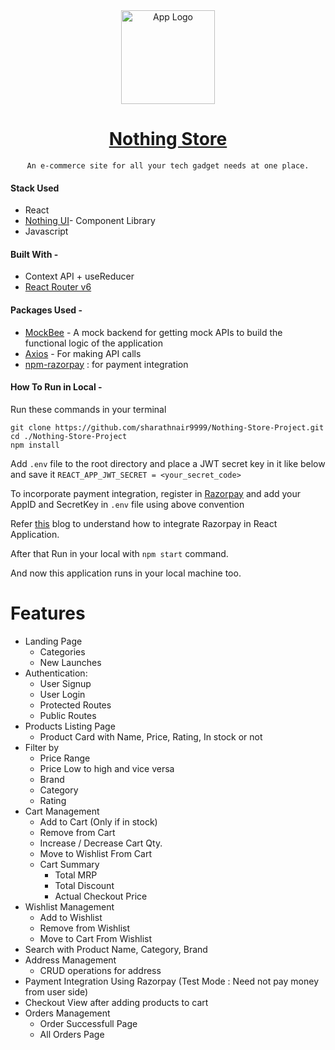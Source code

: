 
<div align="center">
  <img src="https://res.cloudinary.com/sharath-media-library/image/upload/v1647446844/nothing-store-project/Nothing_extv5p.png" width="150" title="App Logo">

   # [Nothing Store](https://nothingstore.netlify.app/)
     An e-commerce site for all your tech gadget needs at one place. 
</div>

#### Stack Used

- React
- [Nothing UI](https://nothing-ui-library.netlify.app/)- Component Library
- Javascript

#### Built With -

- Context API + useReducer
- [React Router v6](https://reactrouter.com/docs/en/v6/getting-started/overview)

#### Packages Used - 
 - [MockBee](https://www.npmjs.com/package/create-mock-backend) - A mock backend for getting mock APIs to build the functional logic of the application
 - [Axios](https://www.npmjs.com/package/axios) - For making API calls
 - [npm-razorpay](https://www.npmjs.com/package/razorpay) : for payment integration

#### How To Run in Local - 
Run these commands in your terminal
 ```
 git clone https://github.com/sharathnair9999/Nothing-Store-Project.git
 cd ./Nothing-Store-Project
 npm install
```

Add `.env` file to the root directory and place a JWT secret key in it like below and save it
`REACT_APP_JWT_SECRET = <your_secret_code>`

To incorporate payment integration, register in [Razorpay](https://razorpay.com/links/payment-gateway-integration/?utm_adgroup=brandsearch_pg&utm_gclid=Cj0KCQjwvqeUBhCBARIsAOdt45bEG-uWIjmB03zvyCZHQY8vzcQPzJeOYIIJuqsRjUsAS3PM-BOlKiYaAlLVEALw_wcB&utm_source=google&utm_medium=cpc&utm_campaign=brandsearch_generic&utm_term=razorpay%20payment%20gateway%20integration&utm_content=text2&hsa_ad=527529475851&hsa_tgt=kwd-273035732538&hsa_acc=9786800965&hsa_grp=127457516310&hsa_src=g&hsa_ver=3&hsa_net=adwords&hsa_mt=p&hsa_kw=razorpay%20payment%20gateway%20integration&hsa_cam=1995263207&gclid=Cj0KCQjwvqeUBhCBARIsAOdt45bEG-uWIjmB03zvyCZHQY8vzcQPzJeOYIIJuqsRjUsAS3PM-BOlKiYaAlLVEALw_wcB#developers) and add your AppID and SecretKey in `.env` file using above convention

Refer [this](https://dev.to/soumyadey/integrate-razorpay-in-your-react-app-2nib) blog to understand how to integrate Razorpay in React Application.

After that Run in your local with `npm start` command. 


And now this application runs in your local machine too. 

# Features

- Landing Page
	- Categories
	- New Launches
- Authentication: 
    - User Signup 
    - User Login
    - Protected Routes
    - Public Routes
- Products Listing Page
	- Product Card with Name, Price, Rating, In stock or not
- Filter by
	- Price Range
	- Price Low to high and vice versa
	- Brand
	- Category
	- Rating
- Cart Management 
	- Add to Cart (Only if in stock)
	-  Remove from Cart
	- Increase / Decrease Cart Qty.
	- Move to Wishlist From Cart
	- Cart Summary
		- Total MRP
		- Total Discount
		- Actual Checkout Price
- Wishlist Management
	- Add to Wishlist
	-  Remove from Wishlist
	- Move to Cart From Wishlist
- Search with Product Name, Category, Brand
- Address Management
	- CRUD operations for address
- Payment Integration Using Razorpay (Test Mode : Need not pay money from user side)
- Checkout View after adding products to cart
- Orders Management
	- Order Successfull Page
	- All Orders Page
